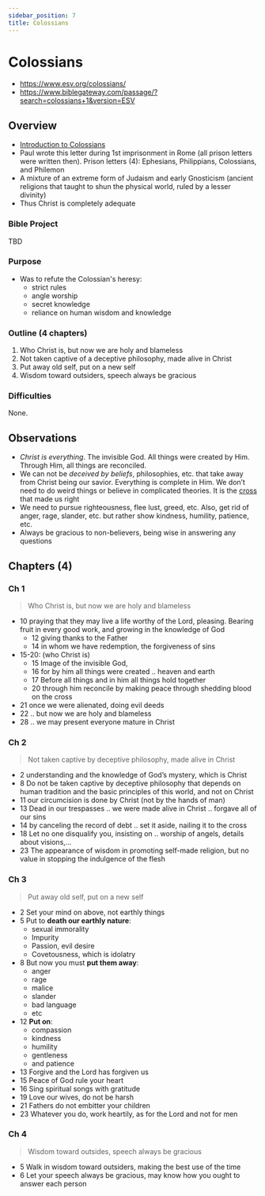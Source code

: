 ```yaml
---
sidebar_position: 7
title: Colossians
---
```


# Colossians

- https://www.esv.org/colossians/
- https://www.biblegateway.com/passage/?search=colossians+1&version=ESV

## Overview

- [Introduction to Colossians](https://www.esv.org/resources/esv-global-study-bible/introduction-to-colossians/)
- Paul wrote this letter during 1st imprisonment in Rome (all prison letters were written then). Prison letters (4): Ephesians, Philippians, Colossians, and Philemon 
- A mixture of an extreme form of Judaism and early Gnosticism (ancient religions that taught to shun the physical world, ruled by a lesser divinity)
- Thus Christ is completely adequate

### Bible Project
TBD

### Purpose
- Was to refute the Colossian's heresy: 
    - strict rules
    - angle worship
    - secret knowledge
    - reliance on human wisdom and knowledge

### Outline (4 chapters)
1. Who Christ is, but now we are holy and blameless
2. Not taken captive of a deceptive philosophy, made alive in Christ 
3. Put away old self, put on a new self 
4. Wisdom toward outsiders, speech always be gracious 


### Difficulties
None.

## Observations
- *Christ is everything*. The invisible God. All things were created by Him. Through Him, all things are reconciled. 
- We can not be *deceived by beliefs*, philosophies, etc. that take away from Christ being our savior. Everything is complete in Him. We don’t need to do weird things or believe in complicated theories. It is the <ins>cross</ins> that made us right
- We need to pursue righteousness, flee lust, greed, etc. Also, get rid of anger, rage, slander, etc. but rather show kindness, humility, patience, etc.   
- Always be gracious to non-believers, being wise in answering any questions 

## Chapters (4)

### Ch 1
> Who Christ is, but now we are holy and blameless

- 10 praying that they may live a life worthy of the Lord, pleasing. Bearing fruit in every good work, and growing in the knowledge of God
    - 12 giving thanks to the Father
    - 14 in whom we have redemption, the forgiveness of sins
- 15-20: (who Christ is)
    - 15 Image of the invisible God, 
    - 16 for by him all things were created .. heaven and earth
    - 17 Before all things and in him all things hold together
    - 20 through him reconcile by making peace through shedding blood on the cross
- 21 once we were alienated, doing evil deeds
- 22 .. but now we are holy and blameless
- 28 .. we may present everyone mature in Christ 

### Ch 2
> Not taken captive by deceptive philosophy, made alive in Christ

- 2 understanding and the knowledge of God’s mystery, which is Christ
- 8 Do not be taken captive by deceptive philosophy that depends on human tradition and the basic principles of this world, and not on Christ
- 11 our circumcision is done by Christ (not by the hands of man)
- 13 Dead in our trespasses .. we were made alive in Christ .. forgave all of our sins
- 14 by canceling the record of debt .. set it aside, nailing it to the cross
- 18 Let no one disqualify you, insisting on .. worship of angels, details about visions,...
- 23 The appearance of wisdom in promoting self-made religion, but no value in stopping the indulgence of the flesh

### Ch 3
> Put away old self, put on a new self

- 2 Set your mind on above, not earthly things 
- 5 Put to **death our earthly nature**: 
    - sexual immorality
    - Impurity
    - Passion, evil desire
  - Covetousness, which is idolatry
- 8 But now you must **put them away**:  
    - anger
    - rage
    - malice
    - slander
    - bad language
    - etc
- 12 **Put on**: 
    - compassion
    - kindness
    - humility
    - gentleness
    - and patience
- 13 Forgive and the Lord has forgiven us
- 15 Peace of God rule your heart 
- 16 Sing spiritual songs with gratitude
- 19 Love our wives, do not be harsh 
- 21 Fathers do not embitter your children
- 23 Whatever you do, work heartily, as for the Lord and not for men


### Ch 4
> Wisdom toward outsides, speech always be gracious

- 5 Walk in wisdom toward outsiders, making the best use of the time
- 6 Let your speech always be gracious, may know how you ought to answer each person


